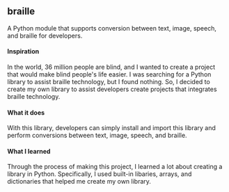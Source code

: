 ## braille
A Python module that supports conversion between text, image, speech, and braille for developers.

#### Inspiration
In the world, 36 million people are blind, and I wanted to create a project that would make blind people's life easier. I was searching for a Python library to assist braille technology, but I found nothing. So, I decided to create my own library to assist developers create projects that integrates braille technology.

#### What it does
With this library, developers can simply install and import this library and perform conversions between text, image, speech, and braille.

#### What I learned
Through the process of making this project, I learned a lot about creating a library in Python. Specifically, I used built-in libaries, arrays, and dictionaries that helped me create my own library.
